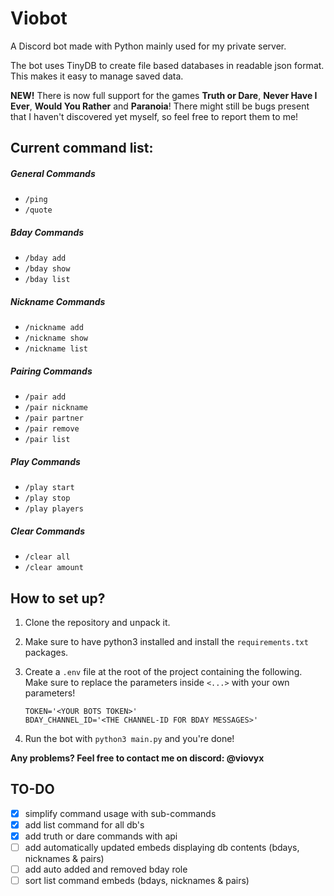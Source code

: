 # Viobot

A Discord bot made with Python mainly used for my private server.

The bot uses TinyDB to create file based databases in readable json format. This makes it easy to manage saved data.

**NEW!** There is now full support for the games **Truth or Dare**, **Never Have I Ever**, **Would You Rather** and **Paranoia**!
There might still be bugs present that I haven't discovered yet myself, so feel free to report them to me!

## Current command list:

##### General Commands

- `/ping`
- `/quote`

##### Bday Commands

- `/bday add`
- `/bday show`
- `/bday list`

##### Nickname Commands

- `/nickname add`
- `/nickname show`
- `/nickname list`

##### Pairing Commands

- `/pair add`
- `/pair nickname`
- `/pair partner`
- `/pair remove`
- `/pair list`

##### Play Commands

- `/play start`
- `/play stop`
- `/play players`

##### Clear Commands
- `/clear all`
- `/clear amount`

## How to set up?
1) Clone the repository and unpack it.

2) Make sure to have python3 installed and install the `requirements.txt` packages.

3) Create a `.env` file at the root of the project containing the following.
Make sure to replace the parameters inside `<...>` with your own parameters!

    ```dotenv
    TOKEN='<YOUR BOTS TOKEN>'
    BDAY_CHANNEL_ID='<THE CHANNEL-ID FOR BDAY MESSAGES>'
    ```
4) Run the bot with `python3 main.py` and you're done!

**Any problems? Feel free to contact me on discord: @viovyx**

## TO-DO

- [x] simplify command usage with sub-commands
- [x] add list command for all db's
- [x] add truth or dare commands with api
- [ ] add automatically updated embeds displaying db contents (bdays, nicknames & pairs)
- [ ] add auto added and removed bday role
- [ ] sort list command embeds (bdays, nicknames & pairs)
